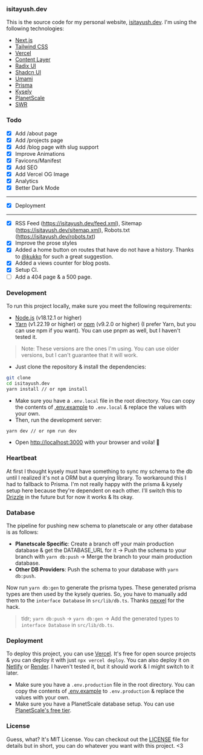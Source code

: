 [license]: ./LICENSE.md
[.env.example]: .example.env

### isitayush.dev

This is the source code for my personal website, [isitayush.dev](https://isitayush.dev). I'm using the following technologies:

- [Next.js](https://nextjs.org/)
- [Tailwind CSS](https://tailwindcss.com/)
- [Vercel](https://vercel.com/)
- [Content Layer](https://www.contentlayer.dev/)
- [Radix UI](https://www.radix-ui.com/)
- [Shadcn UI](https://ui.shadcn.com/)
- [Umami](https://umami.is/)
- [Prisma](https://www.prisma.io/)
- [Kysely](https://github.com/koskimas/kysely)
- [PlanetScale](https://www.planetscale.com/)
- [SWR](https://swr.vercel.app/)

### Todo

- [x] Add /about page
- [x] Add /projects page
- [x] Add /blog page with slug support
- [x] Improve Animations
- [x] Favicons/Manifest
- [x] Add SEO
- [x] Add Vercel OG Image
- [x] Analytics
- [x] Better Dark Mode

---

- [x] Deployment

---

- [x] RSS Feed (https://isitayush.dev/feed.xml), Sitemap (https://isitayush.dev/sitemap.xml), Robots.txt (https://isitayush.dev/robots.txt)
- [x] Improve the prose styles
- [x] Added a home button on routes that have do not have a history. Thanks to [@kukko](https://app.daily.dev/kkurko) for such a great suggestion.
- [x] Added a views counter for blog posts.
- [x] Setup CI.
- [ ] Add a 404 page & a 500 page.

### Development

To run this project locally, make sure you meet the following requirements:

- [Node.js](https://nodejs.org/en/) (v18.12.1 or higher)
- [Yarn](https://yarnpkg.com/) (v1.22.19 or higher) or [npm](https://www.npmjs.com/) (v9.2.0 or higher) (I prefer Yarn, but you can use npm if you want). You can use pnpm as well, but I haven't tested it.

> Note: These versions are the ones I'm using. You can use older versions, but I can't guarantee that it will work.

- Just clone the repository & install the dependencies:

```bash
git clone
cd isitayush.dev
yarn install // or npm install
```

- Make sure you have a `.env.local` file in the root directory. You can copy the contents of [.env.example] to `.env.local` & replace the values with your own.
- Then, run the development server:

```bash
yarn dev // or npm run dev
```

- Open [http://localhost:3000](http://localhost:3000) with your browser and voila! :tada:

### Heartbeat

At first I thought kysely must have something to sync my schema to the db until I realized it's not a ORM but a querying library. To workaround this I had to fallback to Prisma. I'm not really happy with the prisma & kysely setup here because they're dependent on each other. I'll switch this to [Drizzle](https://drizzle.team/) in the future but for now it works & Its okay.

### Database

The pipeline for pushing new schema to planetscale or any other database is as follows:

- **Planetscale Specific**: Create a branch off your main production database & get the DATABASE_URL for it -> Push the schema to your branch with `yarn db:push` -> Merge the branch to your main production database.
- **Other DB Providers**: Push the schema to your database with `yarn db:push`.

Now run `yarn db:gen` to generate the prisma types. These generated prisma types are then used by the kysely queries. So, you have to manually add them to the `interface Database` in `src/lib/db.ts`.
Thanks [nexxel](https://www.nexxel.dev/blog/typesafe-database) for the hack.

> tldr; `yarn db:push` -> `yarn db:gen` -> Add the generated types to `interface Database` in `src/lib/db.ts`.

### Deployment

To deploy this project, you can use [Vercel](https://vercel.com/). It's free for open source projects & you can deploy it with just `npx vercel deploy`. You can also deploy it on [Netlify](https://www.netlify.com/) or [Render](https://render.com/). I haven't tested it, but it should work & I might switch to it later.

- Make sure you have a `.env.production` file in the root directory. You can copy the contents of [.env.example] to `.env.production` & replace the values with your own.
- Make sure you have a PlanetScale database setup. You can use [PlanetScale's free tier](https://www.planetscale.com/pricing).

### License

Guess, what? It's MIT License. You can checkout out the [LICENSE] file for details but in short, you can do whatever you want with this project. <3
